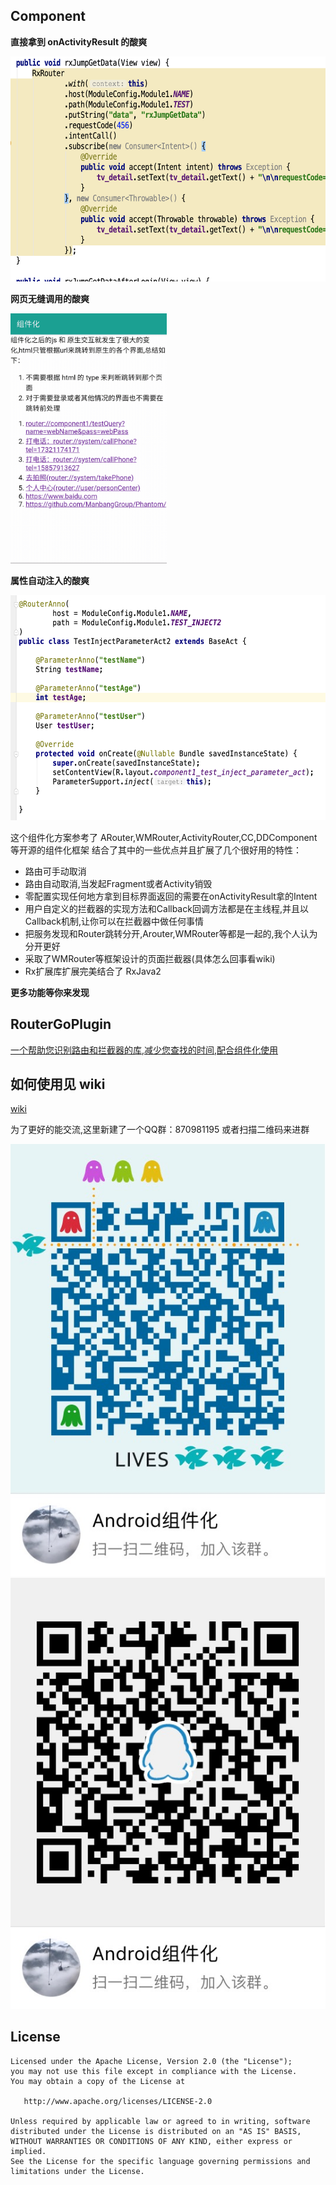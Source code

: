 Component
-------

**直接拿到 onActivityResult 的酸爽**

<img src="imgs/rxGetData.png" width="640px" height="360px"/>

**网页无缝调用的酸爽**

<img src="imgs/componentDesc.gif" width="250px" height="400px"/>

**属性自动注入的酸爽**

<img src="imgs/fieldInject.png" width="600px" height="360px"/>

这个组件化方案参考了 ARouter,WMRouter,ActivityRouter,CC,DDComponent等开源的组件化框架
结合了其中的一些优点并且扩展了几个很好用的特性：

- 路由可手动取消
- 路由自动取消,当发起Fragment或者Activity销毁
- 零配置实现任何地方拿到目标界面返回的需要在onActivityResult拿的Intent
- 用户自定义的拦截器的实现方法和Callback回调方法都是在主线程,并且以Callback机制,让你可以在拦截器中做任何事情
- 把服务发现和Router跳转分开,Arouter,WMRouter等都是一起的,我个人认为分开更好
- 采取了WMRouter等框架设计的页面拦截器(具体怎么回事看wiki)
- Rx扩展库扩展完美结合了 RxJava2

**更多功能等你来发现**

RouterGoPlugin
-------

[一个帮助您识别路由和拦截器的库,减少您查找的时间,配合组件化使用](https://github.com/xiaojinzi123/RouterGoPlugin)

如何使用见 wiki 
-------

[wiki](https://github.com/xiaojinzi123/Component/wiki/)

为了更好的能交流,这里新建了一个QQ群：870981195
或者扫描二维码来进群

![](imgs/qq_group1.JPG)
![](imgs/qq_group2.JPG)

License
-------

    Licensed under the Apache License, Version 2.0 (the "License");
    you may not use this file except in compliance with the License.
    You may obtain a copy of the License at

       http://www.apache.org/licenses/LICENSE-2.0

    Unless required by applicable law or agreed to in writing, software
    distributed under the License is distributed on an "AS IS" BASIS,
    WITHOUT WARRANTIES OR CONDITIONS OF ANY KIND, either express or implied.
    See the License for the specific language governing permissions and
    limitations under the License.
